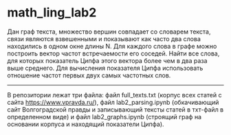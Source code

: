 # math_ling_lab2
Дан граф текста, множество вершин совпадает со словарем текста, связи являются взвешенными и показывают как часто два слова находились в одном окне длины N. Для каждого слова в графе можно построить вектор частот встречаемости его соседей. Найти все слова, для которых показатель Ципфа этого вектора более чем в два раза выше среднего. Для вычисления показателя Ципфа использовать отношение частот первых двух самых частотных слов.

----------

В репозитории лежат три файла: файл full_texts.txt (корпус всех статей с сайта https://www.vpravda.ru/), файл lab2_parsing.ipynb (обкачивающий сайт Волгоградской правды и записывающий тексты статей в тхт-файл в определенном виде) и файл lab2_graphs.ipynb (строящий граф на основании корпуса и находящий показатели Ципфа).
